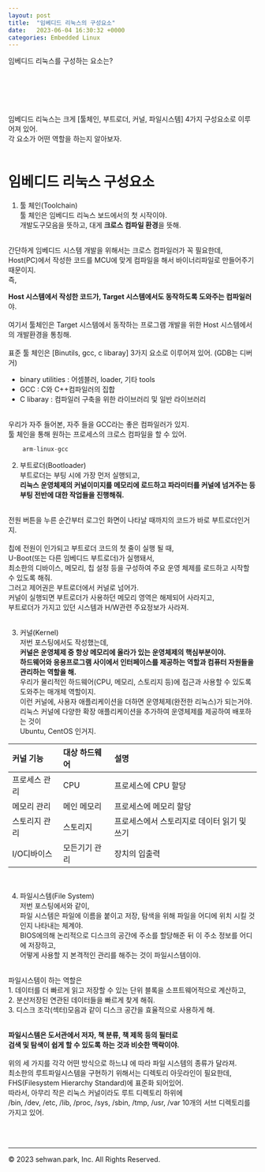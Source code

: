 ```yaml
---
layout: post
title:  "임베디드 리눅스의 구성요소"
date:   2023-06-04 16:30:32 +0000
categories: Embedded Linux
---
```

임베디드 리눅스를 구성하는 요소는?<br>
# 　

임베디드 리눅스는 크게 [툴체인, 부트로더, 커널, 파일시스템] 4가지 구성요소로 이루어져 있어.<br>
각 요소가 어떤 역할을 하는지 알아보자.<br>
<br>

# 임베디드 리눅스 구성요소

1. 툴 체인(Toolchain)<br>
툴 체인은 임베디드 리눅스 보드에서의 첫 시작이야.<br>
개발도구모음을 뜻하고, 대게 **크로스 컴파일 환경**을 뜻해.<br>
<br>
간단하게 임베디드 시스템 개발을 위해서는 크로스 컴파일러가 꼭 필요한데,<br>
Host(PC)에서 작성한 코드를 MCU에 맞게 컴파일을 해서 바이너리파일로 만들어주기 때문이지.<br>
즉,<br>

**Host 시스템에서 작성한 코드가, Target 시스템에서도 동작하도록 도와주는 컴파일러**야.<br>
<br>
여기서 툴체인은 Target 시스템에서 동작하는 프로그램 개발을 위한 Host 시스템에서의 개발환경을 통칭해.<br>
<br>
표준 툴 체인은 [Binutils, gcc, c libaray] 3가지 요소로 이루어져 있어. (GDB는 디버거)<br>

* binary utilities : 어셈블러, loader, 기타 tools
* GCC : C와 C++컴파일러의 집합
* C libaray : 컴파일러 구축을 위한 라이브러리 및 일반 라이브러리
<br>
우리가 자주 들어본, 자주 들을 GCC라는 좋은 컴파일러가 있지.<br>
툴 체인을 통해 원하는 프로세스의 크로스 컴파일을 할 수 있어.<br>

```javascript
    arm-linux-gcc
```


2. 부트로더(Bootloader)<br>
부트로더는 부팅 시에 가장 먼저 실행되고,<br>
**리눅스 운영체제의 커널이미지를 메모리에 로드하고 파라미터를 커널에 넘겨주는 등**<br>
**부팅 전반에 대한 작업들을 진행해줘.**<br>
<br>
전원 버튼을 누른 순간부터 로그인 화면이 나타날 때까지의 코드가 바로 부트로더인거지.<br>
<br>
칩에 전원이 인가되고 부트로더 코드의 첫 줄이 실행 될 때,<br>
U-Boot(또는 다른 임베디드 부트로더)가 실행돼서,<br>
최소한의 디바이스, 메모리, 칩 설정 등을 구성하여 주요 운영 체제를 로드하고 시작할 수 있도록 해줘.<br>
그러고 제어권은 부트로더에서 커널로 넘어가.<br>
커널이 실행되면 부트로더가 사용하던 메모리 영역은 해제되어 사라지고,<br>
부트로더가 가지고 있던 시스템과 H/W관련 주요정보가 사라져.<br>
<br>

3. 커널(Kernel)<br>
저번 포스팅에서도 작성했는데,<br>
**커널은 운영체제 중 항상 메모리에 올라가 있는 운영체제의 핵심부분이야.**<br>
**하드웨어와 응용프로그램 사이에서 인터페이스를 제공하는 역할과 컴퓨터 자원들을 관리하는 역할을 해.**<br>
우리가 물리적인 하드웨어(CPU, 메모리, 스토리지 등)에 접근과 사용할 수 있도록 도와주는 매개체 역할이지.<br>
이런 커널에, 사용자 애플리케이션을 더하면 운영체제(완전한 리눅스)가 되는거야.<br>
리눅스 커널에 다양한 확장 애플리케이션을 추가하여 운영체제를 제공하여 배포하는 것이<br>
Ubuntu, CentOS 인거지.<br>

**커널 기능**|**대상 하드웨어**|**설명**
:---|:---|:---
프로세스 관리 | CPU | 프로세스에 CPU 할당
메모리 관리| 메인 메모리 | 프로세스에 메모리 할당
스토리지 관리| 스토리지 | 프로세스에서 스토리지로 데이터 읽기 및 쓰기
I/O디바이스| 모든기기 관리 | 장치의 입출력

<br>

4. 파일시스템(File System)<br>
저번 포스팅에서와 같이,<br>
파일 시스템은 파일에 이름을 붙이고 저장, 탐색을 위해 파일을 어디에 위치 시킬 것인지 나타내는 체계야.<br>
BIOS에의해 논리적으로 디스크의 공간에 주소를 할당해준 뒤 이 주소 정보를 어디에 저장하고,<br>
어떻게 사용할 지 본격적인 관리를 해주는 것이 파일시스템이야.<br>
<br>
파일시스템이 하는 역할은<br>
1. 데이터를 더 빠르게 읽고 저장할 수 있는 단위 블록을 소프트웨어적으로 계산하고,<br>
2. 분산저장된 연관된 데이터들을 빠르게 찾게 해줘.<br>
3. 디스크 조각(섹터)모음과 같이 디스크 공간을 효율적으로 사용하게 해.<br>
<br>

**파일시스템은 도서관에서 저자, 책 분류, 책 제목 등의 필터로**<br>
**검색 및 탐색이 쉽게 할 수 있도록 하는 것과 비슷한 맥락이야.**<br>
<br>
위의 세 가지를 각각 어떤 방식으로 하느냐 에 따라 파일 시스템의 종류가 달라져.<br>
최소한의 루트파일시스템을 구현하기 위해서는 디렉토리 아웃라인이 필요한데,<br>
FHS(Filesystem Hierarchy Standard)에 표준화 되어있어.<br>
따라서, 아무리 작은 리눅스 커널이라도 루트 디렉토리 하위에<br>
/bin, /dev, /etc, /lib, /proc, /sys, /sbin, /tmp, /usr, /var 10개의 서브 디렉토리를 가지고 있어.<br>

<br>
<br>


- - -
© 2023 sehwan.park, Inc. All Rights Reserved.




[jekyll-docs]: https://jekyllrb.com/docs/home
[jekyll-gh]:   https://github.com/jekyll/jekyll
[jekyll-talk]: https://talk.jekyllrb.com/
